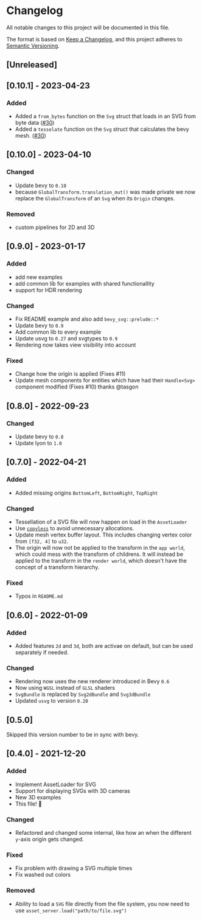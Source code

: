 # Changelog
All notable changes to this project will be documented in this file.

The format is based on [Keep a Changelog](https://keepachangelog.com/en/1.0.0/),
and this project adheres to [Semantic Versioning](https://semver.org/spec/v2.0.0.html).

## [Unreleased]

## [0.10.1] - 2023-04-23
### Added
- Added a `from_bytes` function on the `Svg` struct that loads in an SVG from byte data ([#30](https://github.com/Weasy666/bevy_svg/pull/30))
- Added a `tesselate` function on the `Svg` struct that calculates the bevy mesh. ([#30](https://github.com/Weasy666/bevy_svg/pull/30))

## [0.10.0] - 2023-04-10
### Changed
- Update bevy to `0.10`
- because `GlobalTransform.translation_mut()` was made private we now replace the `GlobalTransform` of an `Svg` when its `Origin` changes.

### Removed
- custom pipelines for 2D and 3D

## [0.9.0] - 2023-01-17
### Added
- add new examples
- add common lib for examples with shared functionallity
- support for HDR rendering

### Changed
- Fix README example and also add `bevy_svg::prelude::*`
- Update bevy to `0.9`
- Add common lib to every example
- Update usvg to `0.27` and svgtypes to `0.9`
- Rendering now takes view visibility into account

### Fixed
- Change how the origin is applied (Fixes #11)
- Update mesh components for entities which have had their `Handle<Svg>` component modified (Fixes #10) thanks @tasgon

## [0.8.0] - 2022-09-23
### Changed
- Update bevy to `0.8`
- Update lyon to `1.0`

## [0.7.0] - 2022-04-21
### Added
- Added missing origins `BottomLeft`, `BottomRight`, `TopRight`

### Changed
- Tessellation of a SVG file will now happen on load in the `AssetLoader`
- Use [`copyless`](https://crates.io/crates/copyless) to avoid unnecessary allocations.
- Update mesh vertex buffer layout. This includes changing vertex color from `[f32, 4]` to `u32`.
- The origin will now not be applied to the transform in the `app world`, which could mess with the transform of childrens. It will instead be applied to the transform in the `render world`, which doesn't have the concept of a transform hierarchy.

### Fixed
- Typos in `README.md`

## [0.6.0] - 2022-01-09
### Added
- Added features `2d` and `3d`, both are activae on default, but can be used separately if needed.

### Changed
- Rendering now uses the new renderer introduced in Bevy `0.6`
- Now using `WGSL` instead of `GLSL` shaders
- `SvgBundle` is replaced by `Svg2dBundle` and `Svg3dBundle`
- Updated `usvg` to version `0.20`

## [0.5.0]
Skipped this version number to be in sync with bevy.

## [0.4.0] - 2021-12-20
### Added
- Implement AssetLoader for SVG
- Support for displaying SVGs with 3D cameras
- New 3D examples
- This file! 🚀

### Changed
- Refactored and changed some internal, like how an when the different `y`-axis origin gets changed.

### Fixed
- Fix problem with drawing a SVG multiple times
- Fix washed out colors

### Removed
- Ability to load a `SVG` file directly from the file system, you now need to use `asset_server.load("path/to/file.svg")`
